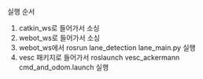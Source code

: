 실행 순서
1. catkin_ws로 들어가서 소싱
2. webot_ws로 들어가서 소싱
3. webot_ws에서 rosrun lane_detection lane_main.py 실행
4. vesc 패키지로 들어가서 roslaunch vesc_ackermann cmd_and_odom.launch 실행